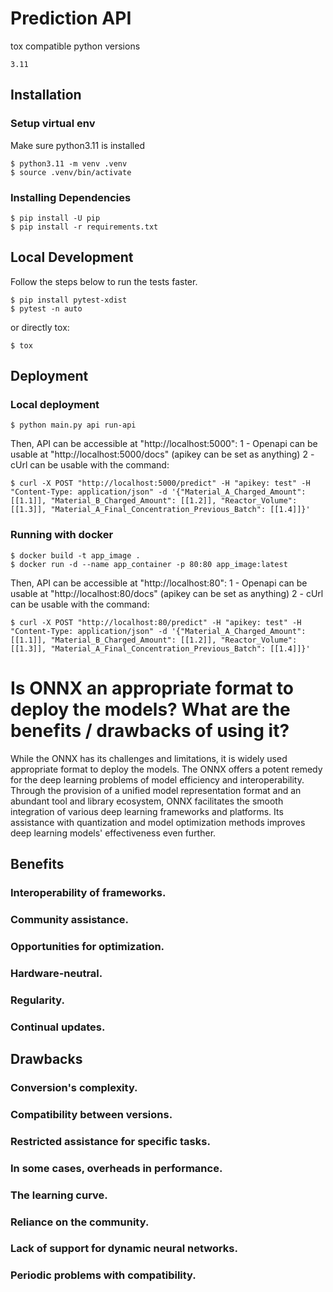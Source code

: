 # Prediction API

tox compatible python versions

```
3.11
```

## Installation

### Setup virtual env

Make sure python3.11 is installed

```
$ python3.11 -m venv .venv
$ source .venv/bin/activate
```

### Installing Dependencies

```
$ pip install -U pip
$ pip install -r requirements.txt
```

## Local Development

Follow the steps below to run the tests faster.

```
$ pip install pytest-xdist
$ pytest -n auto
```

or directly tox:

```
$ tox
```

## Deployment

### Local deployment

```
$ python main.py api run-api
```

Then, API can be accessible at "http://localhost:5000":
1 - Openapi can be usable at "http://localhost:5000/docs" (apikey can be set as anything)
2 - cUrl can be usable with the command:

```
$ curl -X POST "http://localhost:5000/predict" -H "apikey: test" -H  "Content-Type: application/json" -d '{"Material_A_Charged_Amount": [[1.1]], "Material_B_Charged_Amount": [[1.2]], "Reactor_Volume": [[1.3]], "Material_A_Final_Concentration_Previous_Batch": [[1.4]]}'
```

### Running with docker

```
$ docker build -t app_image .
$ docker run -d --name app_container -p 80:80 app_image:latest
```

Then, API can be accessible at "http://localhost:80":
1 - Openapi can be usable at "http://localhost:80/docs" (apikey can be set as anything)
2 - cUrl can be usable with the command:

```
$ curl -X POST "http://localhost:80/predict" -H "apikey: test" -H  "Content-Type: application/json" -d '{"Material_A_Charged_Amount": [[1.1]], "Material_B_Charged_Amount": [[1.2]], "Reactor_Volume": [[1.3]], "Material_A_Final_Concentration_Previous_Batch": [[1.4]]}'
```

# Is ONNX an appropriate format to deploy the models? What are the benefits / drawbacks of using it?

While the ONNX has its challenges and limitations, it is widely used appropriate format to deploy the models.
The ONNX offers a potent remedy for the deep learning problems of model efficiency and interoperability.
Through the provision of a unified model representation format and an abundant tool and library ecosystem,
ONNX facilitates the smooth integration of various deep learning frameworks and platforms.
Its assistance with quantization and model optimization methods improves deep learning models' effectiveness even further.

## Benefits

### Interoperability of frameworks.

### Community assistance.

### Opportunities for optimization.

### Hardware-neutral.

### Regularity.

### Continual updates.

## Drawbacks

### Conversion's complexity.

### Compatibility between versions.

### Restricted assistance for specific tasks.

### In some cases, overheads in performance.

### The learning curve.

### Reliance on the community.

### Lack of support for dynamic neural networks.

### Periodic problems with compatibility.
